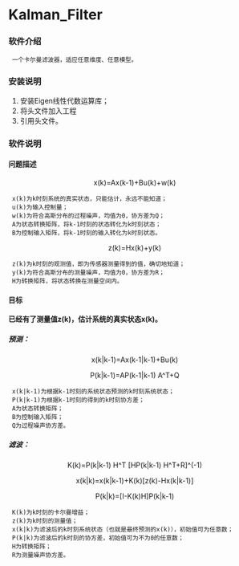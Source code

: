 <!--
 * @Author: jk_zeng@qq.com
 * @Date: 2023-08-09 17:16:40
 * @LastEditors: jk_zeng@qq.com
 * @LastEditTime: 2023-08-10 11:27:04
 * @FilePath: /Kalman_Filter/README.md
 * @Description:
 * 
 * Copyright (c) 2023 by ${jk_zeng@qq.com}, All Rights Reserved. 
-->
# Kalman_Filter
### 软件介绍
     一个卡尔曼滤波器，适应任意维度、任意模型。
### 安装说明
1. 安装Eigen线性代数运算库；
2. 将头文件加入工程
3. 引用头文件。
### 软件说明
#### 问题描述
<p align="center">
x(k)=Ax(k-1)+Bu(k)+w(k)
</p>

     x(k)为k时刻系统的真实状态，只能估计，永远不能知道；
     u(k)为输入控制量；
     w(k)为符合高斯分布的过程噪声，均值为0，协方差为Q；
     A为状态转换矩阵，将k-1时刻的状态转化为k时刻状态；
     B为控制输入矩阵，将k-1时刻的输入转化为k时刻状态。

<p align="center">
z(k)=Hx(k)+y(k)
</p>

     z(k)为k时刻的观测值，即为传感器测量得到的值，确切地知道；
     y(k)为符合高斯分布的测量噪声，均值为0，协方差为R；
     H为转换矩阵，将状态转换在测量空间内。
     
#### 目标
**已经有了测量值z(k)，估计系统的真实状态x(k)。**
##### 预测：
<p align="center">
x(k|k-1)=Ax(k-1|k-1)+Bu(k)  
</p>
<p align="center">  
P(k|k-1)=AP(k-1|k-1) A^T+Q
</p>

     x(k|k-1)为根据k-1时刻的系统状态预测的k时刻系统状态；
     P(k|k-1)为根据k-1时刻的得到的k时刻协方差；
     A为状态转换矩阵；
     B为控制输入矩阵；
     Q为过程噪声协方差。
     
##### 滤波：
<p align="center">
K(k)=P(k|k-1) H^T [HP(k|k-1) H^T+R]^(-1)
</p>
<p align="center">
x(k|k)=x(k|k-1)+K(k)[z(k)-Hx(k|k-1)]
</p>
<p align="center">
P(k|k)=[I-K(k)H]P(k|k-1)
</p>

     K(k)为k时刻的卡尔曼增益；
     z(k)为k时刻的测量值；
     x(k|k)为滤波后的k时刻系统状态（也就是最终预测的x(k)），初始值可为任意数；
     P(k|k)为滤波后的k时刻的协方差，初始值可为不为0的任意数；
     H为转换矩阵；
     R为测量噪声协方差。
